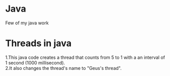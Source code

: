 # Java
Few of my java work

# Threads in java

1.This java code creates a thread that counts from 5 to 1 with a an interval of 1 second (1000 millisecond).
<br>
2.It also changes the thread's name to "Geus's thread".
